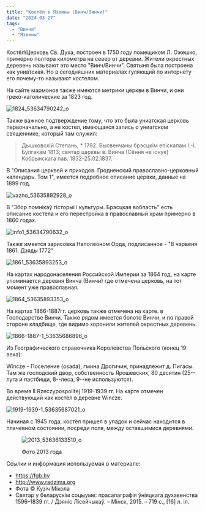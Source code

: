 ```yaml
---
title: "Костёл в Язвины (Винч/Винчи)"
date: "2024-03-27"
tags: 
  - "Винчи"
  - "Язвины"
---
```


Костёл\\Церковь Св. Духа, построен в 1750 году помещиком Л. Ожешко, примерно полтора километра на север от деревни. Жители окрестных деревень называют это место "Винч/Винчи". Святыня была построена как униатская. Но в сегодняшних материалах гуляющий по интернету его почему-то называют костелом.

На сайте мармонов также имеются метрики церкви в Винчи, и они греко-католические за 1823 год.

![1824_53634790242_o](https://github.com/escfrpls/drochiczynpoleski/assets/125834172/ac99392f-3751-4768-ae2a-d979c3bd74c9)

Также важное подтверждение тому, что это была униатская церковь первоначально, а не костел, имеющаяся запись о униатском священнике, который там служил:

> Дышковскiй Степань, \* 1792. Высвенчаны брэсцкiм епiскапам I.-I. Булгакам 1813; святар царквы в. Винча (Сёння не iснуе) Кобрынскага пав. 1832-25.02.1837.

В "Описания церквей и приходов. Гродненский православно-церковный календарь. Том 1", имеется подробное описание цервки, данные на 1899 год.

![vazno_53635892928_o](https://github.com/escfrpls/drochiczynpoleski/assets/125834172/0e9f6754-a300-4470-ae8e-96345b6edb63)

В "Збор помнікаў гісторыі і культуры. Брэсцкая вобласть" есть описание костела и его перестройка в православный храм примерно в 1860 годах.

![info1_53634790632_o](https://github.com/escfrpls/drochiczynpoleski/assets/125834172/ff000f2e-c31f-4bde-b9ef-b5ebf77d7d6f)

Также имеется зарисовка Наполеоном Орда, подписанное - "8 чэрвеня 1861. Дзяды 1772"

![1861_53635893253_o](https://github.com/escfrpls/drochiczynpoleski/assets/125834172/b577d4ba-177d-4111-b458-0443062e327a)

На картах народонаселения Российской Империи за 1864 год, на карте упоминается деревня Винча (Винчи) где отмечена церковь, на тот момент уже православная.

![1864_53635893353_o](https://github.com/escfrpls/drochiczynpoleski/assets/125834172/894e949f-c5cb-420d-b787-b81404fd1626)

На картах 1866-1887гг. церковь также отмечена на карте. в Господарстве Винчи. Также рядом имеется болото Винчи, и по правой стороне кладбище, где видимо хоронили жителей окрестных деревень.

![1866-1887-1_53635686896_o](https://github.com/escfrpls/drochiczynpoleski/assets/125834172/392fa68d-2c6f-4662-8323-bb84ce841367)

Из Географического справочника Королевства Польского (конец 19 века):

Wincze - Поселение (osada), гмина Дрогичин, принадлежит д. Пигасы. Там же господский двор, собственность Ярошевских, 80 десятин (25--луга и пастбищи, 8--леса, 9--не используются).

Во время II Rzeczypospolitej 1919-1939 гг. На карте отмечен действующий как костёл в деревне Wincze.

![1919-1939-1_53635687021_o](https://github.com/escfrpls/drochiczynpoleski/assets/125834172/711aa0c0-e7d6-4e73-85bc-86074521d71a)

Начиная с 1945 года, костёл пришел в упадок и сейчас находится в плачевном состоянии, посреди поля, между оставшимися деревнями.

<figure>

![2013_53636133510_o](https://github.com/escfrpls/drochiczynpoleski/assets/125834172/7fd16741-b6df-436d-ad76-41cf1644f42f)

<figcaption>

Фото 2013 года

</figcaption>

</figure>

Ссылки и информация используемая в материале:

- https://fgb.by
- http://www.radzima.org
- Фота © Кузіч Мікола
- Святар у беларускім соцыуме: прасапаграфія ўніяцкага духавенства 1596–1839 гг. / Дзяніс Лісейчыкаў. – Мінск, 2015. – 719 с., \[16\] л. іл.
